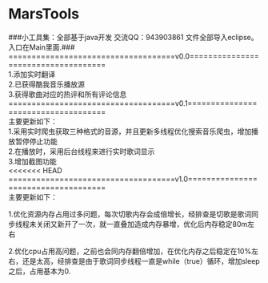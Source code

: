 # MarsTools
###小工具集：全部基于java开发     交流QQ：943903861       文件全部导入eclipse。入口在Main里面.###<br>
====================================v0.0====================================<br>
        1.添加实时翻译<br>
        2.已获得酷我音乐播放源<br>
        3.获得歌曲对应的热评和所有评论信息<br>
====================================v0.1====================================<br>
主要更新如下：<br>
        1.采用实时爬虫获取三种格式的音源，并且更新多线程优化搜索音乐爬虫，增加播放暂停停止功能<br>
        2.在播放时，采用后台线程来进行实时歌词显示<br>
        3.增加截图功能<br>
<<<<<<< HEAD
====================================v1.0====================================<br>主要更新如下：

​	1.优化资源内存占用过多问题，每次切歌内存会成倍增长，经排查是切歌是歌词同步线程未关闭又新开了一次，就一直叠加造成内存暴增，优化后内存稳定80m左右<br>

​	2.优化cpu占用高问题，之前也会同内存翻倍增加，在优化内存之后稳定在10%左右，还是太高，经排查是由于歌词同步线程一直是while（true）循环，增加sleep之后，占用基本为0.